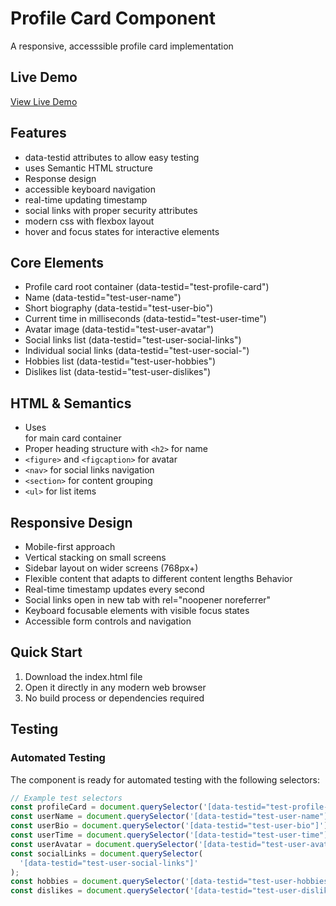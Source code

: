 # Profile Card Component

A responsive, accesssible profile card implementation

## Live Demo

[View Live Demo](https://folio-profile.netlify.app/)

## Features

- data-testid attributes to allow easy testing
- uses Semantic HTML structure
- Response design
- accessible keyboard navigation
- real-time updating timestamp
- social links with proper security attributes
- modern css with flexbox layout
- hover and focus states for interactive elements

## Core Elements

- Profile card root container (data-testid="test-profile-card")
- Name (data-testid="test-user-name")
- Short biography (data-testid="test-user-bio")
- Current time in milliseconds (data-testid="test-user-time")
- Avatar image (data-testid="test-user-avatar")
- Social links list (data-testid="test-user-social-links")
- Individual social links (data-testid="test-user-social-<network>")
- Hobbies list (data-testid="test-user-hobbies")
- Dislikes list (data-testid="test-user-dislikes")

## HTML & Semantics

- Uses <article> for main card container
- Proper heading structure with `<h2>` for name
- `<figure>` and `<figcaption>` for avatar
- `<nav>` for social links navigation
- `<section>` for content grouping
- `<ul>` for list items

## Responsive Design

- Mobile-first approach
- Vertical stacking on small screens
- Sidebar layout on wider screens (768px+)
- Flexible content that adapts to different content lengths Behavior
- Real-time timestamp updates every second
- Social links open in new tab with rel="noopener noreferrer"
- Keyboard focusable elements with visible focus states
- Accessible form controls and navigation

## Quick Start

1. Download the index.html file
2. Open it directly in any modern web browser
3. No build process or dependencies required

## Testing

### Automated Testing

The component is ready for automated testing with the following selectors:

```javascript
// Example test selectors
const profileCard = document.querySelector('[data-testid="test-profile-card"]');
const userName = document.querySelector('[data-testid="test-user-name"]');
const userBio = document.querySelector('[data-testid="test-user-bio"]');
const userTime = document.querySelector('[data-testid="test-user-time"]');
const userAvatar = document.querySelector('[data-testid="test-user-avatar"]');
const socialLinks = document.querySelector(
  '[data-testid="test-user-social-links"]'
);
const hobbies = document.querySelector('[data-testid="test-user-hobbies"]');
const dislikes = document.querySelector('[data-testid="test-user-dislikes"]');
```
